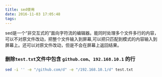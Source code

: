 ```yaml
---
title: sed使用
date: 2016-11-03 17:05:48
tags:
---
```

sed是一个“非交互式的”面向字符流的编辑器。能同时处理多个文件多行的内容，可以不对原文件改动，把整个文件输入到屏幕,可以把只匹配到模式的内容输入到屏幕上。还可以对原文件改动，但是不会在屏幕上返回结果。


### 删除`test.txt`文件中包含 `github.com`、`192.168.10.1` 的行
```bash
sed -i '' -e "/github.com/d" -e "/192.168.10.1/d" test.txt
```



